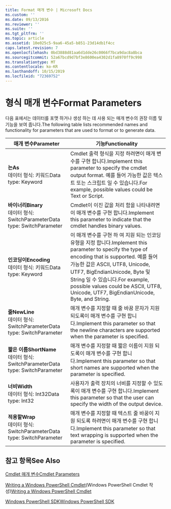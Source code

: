 ```yaml
---
title: Format 매개 변수 | Microsoft Docs
ms.custom: ''
ms.date: 09/13/2016
ms.reviewer: ''
ms.suite: ''
ms.tgt_pltfrm: ''
ms.topic: article
ms.assetid: 10e025c5-9aa6-45a5-b851-23d14db1f4cc
caps.latest.revision: 7
ms.openlocfilehash: 0bd3888d81aa6d1dde26c0066f7bca9dac8a8bca
ms.sourcegitcommit: 52a67bcd9d7bf3e8600ea4302d1fa8970ff9c998
ms.translationtype: MT
ms.contentlocale: ko-KR
ms.lasthandoff: 10/15/2019
ms.locfileid: "72369752"
---
```

# <a name="format-parameters"></a><span data-ttu-id="f7695-102">형식 매개 변수</span><span class="sxs-lookup"><span data-stu-id="f7695-102">Format Parameters</span></span>

<span data-ttu-id="f7695-103">다음 표에서는 데이터를 포맷 하거나 생성 하는 데 사용 되는 매개 변수의 권장 이름 및 기능을 보여 줍니다.</span><span class="sxs-lookup"><span data-stu-id="f7695-103">The following table lists recommended names and functionality for parameters that are used to format or to generate data.</span></span>

|<span data-ttu-id="f7695-104">매개 변수</span><span class="sxs-lookup"><span data-stu-id="f7695-104">Parameter</span></span>|<span data-ttu-id="f7695-105">기능</span><span class="sxs-lookup"><span data-stu-id="f7695-105">Functionality</span></span>|
|---|---|
|<span data-ttu-id="f7695-106">**는**</span><span class="sxs-lookup"><span data-stu-id="f7695-106">**As**</span></span><br><span data-ttu-id="f7695-107">데이터 형식: 키워드</span><span class="sxs-lookup"><span data-stu-id="f7695-107">Data type: Keyword</span></span>|<span data-ttu-id="f7695-108">Cmdlet 출력 형식을 지정 하려면이 매개 변수를 구현 합니다.</span><span class="sxs-lookup"><span data-stu-id="f7695-108">Implement this parameter to specify the cmdlet output format.</span></span> <span data-ttu-id="f7695-109">예를 들어 가능한 값은 텍스트 또는 스크립트 일 수 있습니다.</span><span class="sxs-lookup"><span data-stu-id="f7695-109">For example, possible values could be Text or Script.</span></span>|
|<span data-ttu-id="f7695-110">**바이너리**</span><span class="sxs-lookup"><span data-stu-id="f7695-110">**Binary**</span></span><br><span data-ttu-id="f7695-111">데이터 형식: SwitchParameter</span><span class="sxs-lookup"><span data-stu-id="f7695-111">Data type: SwitchParameter</span></span>|<span data-ttu-id="f7695-112">Cmdlet이 이진 값을 처리 함을 나타내려면이 매개 변수를 구현 합니다.</span><span class="sxs-lookup"><span data-stu-id="f7695-112">Implement this parameter to indicate that the cmdlet handles binary values.</span></span>|
|<span data-ttu-id="f7695-113">**인코딩이**</span><span class="sxs-lookup"><span data-stu-id="f7695-113">**Encoding**</span></span><br><span data-ttu-id="f7695-114">데이터 형식: 키워드</span><span class="sxs-lookup"><span data-stu-id="f7695-114">Data type: Keyword</span></span>|<span data-ttu-id="f7695-115">이 매개 변수를 구현 하 여 지원 되는 인코딩 유형을 지정 합니다.</span><span class="sxs-lookup"><span data-stu-id="f7695-115">Implement this parameter to specify the type of encoding that is supported.</span></span> <span data-ttu-id="f7695-116">예를 들어 가능한 값은 ASCII, UTF8, Unicode, UTF7, BigEndianUnicode, Byte 및 String 일 수 있습니다.</span><span class="sxs-lookup"><span data-stu-id="f7695-116">For example, possible values could be ASCII, UTF8, Unicode, UTF7, BigEndianUnicode, Byte, and String.</span></span>|
|<span data-ttu-id="f7695-117">**줄**</span><span class="sxs-lookup"><span data-stu-id="f7695-117">**NewLine**</span></span><br><span data-ttu-id="f7695-118">데이터 형식: SwitchParameter</span><span class="sxs-lookup"><span data-stu-id="f7695-118">Data type: SwitchParameter</span></span>|<span data-ttu-id="f7695-119">매개 변수를 지정할 때 줄 바꿈 문자가 지원 되도록이 매개 변수를 구현 합니다.</span><span class="sxs-lookup"><span data-stu-id="f7695-119">Implement this parameter so that the newline characters are supported when the parameter is specified.</span></span>|
|<span data-ttu-id="f7695-120">**짧은 이름**</span><span class="sxs-lookup"><span data-stu-id="f7695-120">**ShortName**</span></span><br><span data-ttu-id="f7695-121">데이터 형식: SwitchParameter</span><span class="sxs-lookup"><span data-stu-id="f7695-121">Data type: SwitchParameter</span></span>|<span data-ttu-id="f7695-122">매개 변수를 지정할 때 짧은 이름이 지원 되도록이 매개 변수를 구현 합니다.</span><span class="sxs-lookup"><span data-stu-id="f7695-122">Implement this parameter so that short names are supported when the parameter is specified.</span></span>|
|<span data-ttu-id="f7695-123">**너비**</span><span class="sxs-lookup"><span data-stu-id="f7695-123">**Width**</span></span><br><span data-ttu-id="f7695-124">데이터 형식: Int32</span><span class="sxs-lookup"><span data-stu-id="f7695-124">Data type: Int32</span></span>|<span data-ttu-id="f7695-125">사용자가 출력 장치의 너비를 지정할 수 있도록이 매개 변수를 구현 합니다.</span><span class="sxs-lookup"><span data-stu-id="f7695-125">Implement this parameter so that the user can specify the width of the output device.</span></span>|
|<span data-ttu-id="f7695-126">**적용할**</span><span class="sxs-lookup"><span data-stu-id="f7695-126">**Wrap**</span></span><br><span data-ttu-id="f7695-127">데이터 형식: SwitchParameter</span><span class="sxs-lookup"><span data-stu-id="f7695-127">Data type: SwitchParameter</span></span>|<span data-ttu-id="f7695-128">매개 변수를 지정할 때 텍스트 줄 바꿈이 지원 되도록 하려면이 매개 변수를 구현 합니다.</span><span class="sxs-lookup"><span data-stu-id="f7695-128">Implement this parameter so that text wrapping is supported when the parameter is specified.</span></span>|
## <a name="see-also"></a><span data-ttu-id="f7695-129">참고 항목</span><span class="sxs-lookup"><span data-stu-id="f7695-129">See Also</span></span>

[<span data-ttu-id="f7695-130">Cmdlet 매개 변수</span><span class="sxs-lookup"><span data-stu-id="f7695-130">Cmdlet Parameters</span></span>](./cmdlet-parameters.md)

<span data-ttu-id="f7695-131">[Writing a Windows PowerShell Cmdlet](./writing-a-windows-powershell-cmdlet.md)(Windows PowerShell Cmdlet 작성)</span><span class="sxs-lookup"><span data-stu-id="f7695-131">[Writing a Windows PowerShell Cmdlet](./writing-a-windows-powershell-cmdlet.md)</span></span>

[<span data-ttu-id="f7695-132">Windows PowerShell SDK</span><span class="sxs-lookup"><span data-stu-id="f7695-132">Windows PowerShell SDK</span></span>](../windows-powershell-reference.md)

